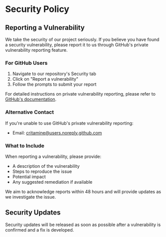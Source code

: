 # Security Policy

## Reporting a Vulnerability

We take the security of our project seriously. If you believe you have found a security vulnerability, please report it to us through GitHub's private vulnerability reporting feature.

### For GitHub Users
1. Navigate to our repository's Security tab
2. Click on "Report a vulnerability"
3. Follow the prompts to submit your report

For detailed instructions on private vulnerability reporting, please refer to [GitHub's documentation](https://docs.github.com/en/code-security/security-advisories/guidance-on-reporting-and-writing/privately-reporting-a-security-vulnerability).

### Alternative Contact
If you're unable to use GitHub's private vulnerability reporting:
- Email: critamine@users.noreply.github.com

### What to Include
When reporting a vulnerability, please provide:
- A description of the vulnerability
- Steps to reproduce the issue
- Potential impact
- Any suggested remediation if available

We aim to acknowledge reports within 48 hours and will provide updates as we investigate the issue.

## Security Updates
Security updates will be released as soon as possible after a vulnerability is confirmed and a fix is developed.
